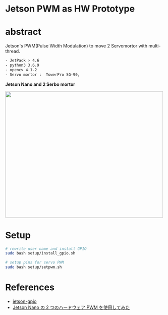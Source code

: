 # Jetson PWM as HW Prototype

# abstract

Jetson's PWM(Pulse Width Modulation) to move 2 Servomortor with multi-thread.

```sh
- JetPack > 4.6
- python3 3.6.9
- opencv 4.1.2
- Servo mortor :  TowerPro SG-90, 
```

<b>Jetson Nano and 2 Serbo mortor</b>

<img src="https://user-images.githubusercontent.com/48679574/211758179-abc3911f-4c45-4318-9de4-2c95f379bbd9.jpg" width="500" height="400"/>


# Setup

```zsh
# rewrite user name and install GPIO
sudo bash setup/install_gpio.sh

# setup pins for servo PWM
sudo bash setup/setpwm.sh
```

# References
- [jetson-gpio](https://github.com/NVIDIA/jetson-gpio/tree/master/samples)
- [Jetson Nano の 2 つのハードウェア PWM を使用してみた](https://qiita.com/kitazaki/items/2c9deb912f11106d1215)

